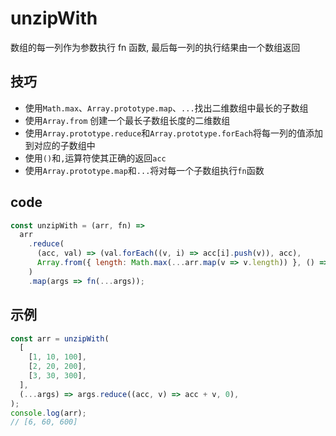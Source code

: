 # unzipWith

数组的每一列作为参数执行 fn 函数, 最后每一列的执行结果由一个数组返回

## 技巧

- 使用`Math.max`、`Array.prototype.map`、`...`找出二维数组中最长的子数组
- 使用`Array.from` 创建一个最长子数组长度的二维数组
- 使用`Array.prototype.reduce`和`Array.prototype.forEach`将每一列的值添加到对应的子数组中
- 使用`()`和`,`运算符使其正确的返回`acc`
- 使用`Array.prototype.map`和`...`将对每一个子数组执行`fn`函数

## code

```js
const unzipWith = (arr, fn) =>
  arr
    .reduce(
      (acc, val) => (val.forEach((v, i) => acc[i].push(v)), acc),
      Array.from({ length: Math.max(...arr.map(v => v.length)) }, () => []),
    )
    .map(args => fn(...args));
```

## 示例

```js
const arr = unzipWith(
  [
    [1, 10, 100],
    [2, 20, 200],
    [3, 30, 300],
  ],
  (...args) => args.reduce((acc, v) => acc + v, 0),
);
console.log(arr);
// [6, 60, 600]
```
